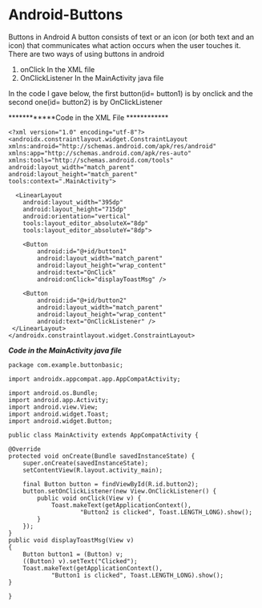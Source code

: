 # Android-Buttons
Buttons in Android 
A button consists of text or an icon (or both text and an icon) that communicates what action occurs when the user touches it.
There are two ways of using buttons in android
  1) onClick
      In the XML file
  2) OnClickListener
      In the MainActivity java file
  
  In the code I gave below, the first button(id= button1) is by onclick and the second one(id= button2) is by OnClickListener
  
  ************Code in the XML File ************
  
    <?xml version="1.0" encoding="utf-8"?>
    <androidx.constraintlayout.widget.ConstraintLayout xmlns:android="http://schemas.android.com/apk/res/android"
    xmlns:app="http://schemas.android.com/apk/res-auto"
    xmlns:tools="http://schemas.android.com/tools"
    android:layout_width="match_parent"
    android:layout_height="match_parent"
    tools:context=".MainActivity">

      <LinearLayout
        android:layout_width="395dp"
        android:layout_height="715dp"
        android:orientation="vertical"
        tools:layout_editor_absoluteX="8dp"
        tools:layout_editor_absoluteY="8dp">

        <Button
            android:id="@+id/button1"
            android:layout_width="match_parent"
            android:layout_height="wrap_content"
            android:text="OnClick"
            android:onClick="displayToastMsg" />

        <Button
            android:id="@+id/button2"
            android:layout_width="match_parent"
            android:layout_height="wrap_content"
            android:text="OnClickListener" />
     </LinearLayout>
    </androidx.constraintlayout.widget.ConstraintLayout>


*********Code in the MainActivity java file*********

    package com.example.buttonbasic;

    import androidx.appcompat.app.AppCompatActivity;

    import android.os.Bundle;
    import android.app.Activity;
    import android.view.View;
    import android.widget.Toast;
    import android.widget.Button;

    public class MainActivity extends AppCompatActivity {

    @Override
    protected void onCreate(Bundle savedInstanceState) {
        super.onCreate(savedInstanceState);
        setContentView(R.layout.activity_main);

        final Button button = findViewById(R.id.button2);
        button.setOnClickListener(new View.OnClickListener() {
            public void onClick(View v) {
                Toast.makeText(getApplicationContext(),
                        "Button2 is clicked", Toast.LENGTH_LONG).show();
            }
        });
    }
    public void displayToastMsg(View v)
    {
        Button button1 = (Button) v;
        ((Button) v).setText("Clicked");
        Toast.makeText(getApplicationContext(),
                "Button1 is clicked", Toast.LENGTH_LONG).show();
    }

    }
